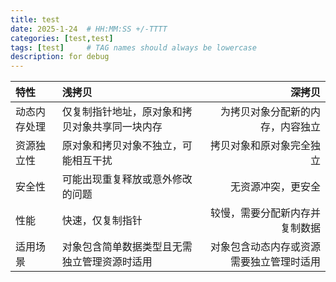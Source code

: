 ```yaml
---
title: test
date: 2025-1-24  # HH:MM:SS +/-TTTT
categories: [test,test]
tags: [test]     # TAG names should always be lowercase
description: for debug
---
```



| 特性         | 浅拷贝                                         |                                   深拷贝 |
| :----------- | :--------------------------------------------- | ---------------------------------------: |
| 动态内存处理 | 仅复制指针地址，原对象和拷贝对象共享同一块内存 |         为拷贝对象分配新的内存，内容独立 |
| 资源独立性   | 原对象和拷贝对象不独立，可能相互干扰           |                 拷贝对象和原对象完全独立 |
| 安全性       | 可能出现重复释放或意外修改的问题               |                       无资源冲突，更安全 |
| 性能         | 快速，仅复制指针                               |           较慢，需要分配新内存并复制数据 |
| 适用场景     | 对象包含简单数据类型且无需独立管理资源时适用   | 对象包含动态内存或资源需要独立管理时适用 |
